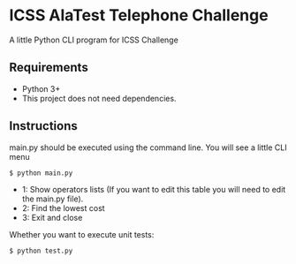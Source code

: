 # ICSS AlaTest Telephone Challenge
A little Python CLI program for ICSS Challenge

## Requirements
* Python 3+
* This project does not need dependencies.

## Instructions
main.py should be executed using the command line. You will see a little CLI menu

    $ python main.py

  - 1: Show operators lists (If you want to edit this table you will need to edit the main.py file).
  - 2: Find the lowest cost
  - 3: Exit and close 

Whether you want to execute unit tests:

    $ python test.py

